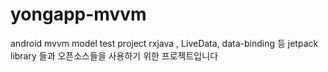 # yongapp-mvvm
android mvvm model test project
rxjava , LiveData, data-binding 등 jetpack library 들과 오픈소스들을 사용하기 위한 프로젝트입니다
